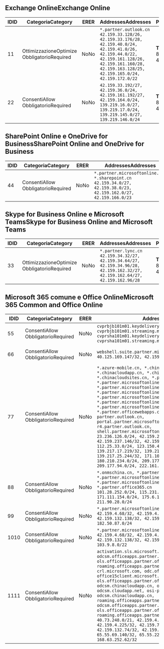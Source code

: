 <!--THIS FILE IS AUTOMATICALLY GENERATED. MANUAL CHANGES WILL BE OVERWRITTEN.-->
<!--Please contact the Office 365 Endpoints team with any questions.-->
<!--China endpoints version 2018102900-->
<!--File generated 2018-10-29 14:00:37.5742-->

## <a name="exchange-online"></a><span data-ttu-id="db7e1-101">Exchange Online</span><span class="sxs-lookup"><span data-stu-id="db7e1-101">Exchange Online</span></span>

<span data-ttu-id="db7e1-102">ID</span><span class="sxs-lookup"><span data-stu-id="db7e1-102">ID</span></span> | <span data-ttu-id="db7e1-103">Categoria</span><span class="sxs-lookup"><span data-stu-id="db7e1-103">Category</span></span> | <span data-ttu-id="db7e1-104">ER</span><span class="sxs-lookup"><span data-stu-id="db7e1-104">ER</span></span> | <span data-ttu-id="db7e1-105">Addresses</span><span class="sxs-lookup"><span data-stu-id="db7e1-105">Addresses</span></span> | <span data-ttu-id="db7e1-106">Porte</span><span class="sxs-lookup"><span data-stu-id="db7e1-106">Ports</span></span>
-- | -------------------- | -- | --------------------------------------------------------------------------------------------------------------------------------------------------------------------------------------------------------- | ----------------
<span data-ttu-id="db7e1-107">1</span><span class="sxs-lookup"><span data-stu-id="db7e1-107">1</span></span> | <span data-ttu-id="db7e1-108">Ottimizzazione</span><span class="sxs-lookup"><span data-stu-id="db7e1-108">Optimize</span></span><BR><span data-ttu-id="db7e1-109">Obbligatorio</span><span class="sxs-lookup"><span data-stu-id="db7e1-109">Required</span></span> | <span data-ttu-id="db7e1-110">No</span><span class="sxs-lookup"><span data-stu-id="db7e1-110">No</span></span> | `*.partner.outlook.cn`<BR>`42.159.33.128/26, 42.159.33.176/28, 42.159.40.0/24, 42.159.41.0/26, 42.159.44.0/22, 42.159.161.128/26, 42.159.161.160/28, 42.159.163.128/25, 42.159.165.0/24, 42.159.172.0/22` | <span data-ttu-id="db7e1-111">**TCP:** 443, 80</span><span class="sxs-lookup"><span data-stu-id="db7e1-111">**TCP:** 443, 80</span></span>
<span data-ttu-id="db7e1-112">2</span><span class="sxs-lookup"><span data-stu-id="db7e1-112">2</span></span> | <span data-ttu-id="db7e1-113">Consenti</span><span class="sxs-lookup"><span data-stu-id="db7e1-113">Allow</span></span><BR><span data-ttu-id="db7e1-114">Obbligatorio</span><span class="sxs-lookup"><span data-stu-id="db7e1-114">Required</span></span> | <span data-ttu-id="db7e1-115">No</span><span class="sxs-lookup"><span data-stu-id="db7e1-115">No</span></span> | `42.159.33.192/27, 42.159.36.0/24, 42.159.161.192/27, 42.159.164.0/24, 139.219.16.0/27, 139.219.17.0/24, 139.219.145.0/27, 139.219.146.0/24` | <span data-ttu-id="db7e1-116">**TCP:** 443, 80</span><span class="sxs-lookup"><span data-stu-id="db7e1-116">**TCP:** 443, 80</span></span>

## <a name="sharepoint-online-and-onedrive-for-business"></a><span data-ttu-id="db7e1-117">SharePoint Online e OneDrive for Business</span><span class="sxs-lookup"><span data-stu-id="db7e1-117">SharePoint Online and OneDrive for Business</span></span>

<span data-ttu-id="db7e1-118">ID</span><span class="sxs-lookup"><span data-stu-id="db7e1-118">ID</span></span> | <span data-ttu-id="db7e1-119">Categoria</span><span class="sxs-lookup"><span data-stu-id="db7e1-119">Category</span></span> | <span data-ttu-id="db7e1-120">ER</span><span class="sxs-lookup"><span data-stu-id="db7e1-120">ER</span></span> | <span data-ttu-id="db7e1-121">Addresses</span><span class="sxs-lookup"><span data-stu-id="db7e1-121">Addresses</span></span> | <span data-ttu-id="db7e1-122">Porte</span><span class="sxs-lookup"><span data-stu-id="db7e1-122">Ports</span></span>
-- | ----------------- | -- | --------------------------------------------------------------------------------------------------------------------- | ----------------
<span data-ttu-id="db7e1-123">4</span><span class="sxs-lookup"><span data-stu-id="db7e1-123">4</span></span> | <span data-ttu-id="db7e1-124">Consenti</span><span class="sxs-lookup"><span data-stu-id="db7e1-124">Allow</span></span><BR><span data-ttu-id="db7e1-125">Obbligatorio</span><span class="sxs-lookup"><span data-stu-id="db7e1-125">Required</span></span> | <span data-ttu-id="db7e1-126">No</span><span class="sxs-lookup"><span data-stu-id="db7e1-126">No</span></span> | `*.partner.microsoftonline.cn, *.sharepoint.cn`<BR>`42.159.34.0/27, 42.159.38.0/23, 42.159.162.0/27, 42.159.166.0/23` | <span data-ttu-id="db7e1-127">**TCP:** 443, 80</span><span class="sxs-lookup"><span data-stu-id="db7e1-127">**TCP:** 443, 80</span></span>

## <a name="skype-for-business-online-and-microsoft-teams"></a><span data-ttu-id="db7e1-128">Skype for Business Online e Microsoft Teams</span><span class="sxs-lookup"><span data-stu-id="db7e1-128">Skype for Business Online and Microsoft Teams</span></span>

<span data-ttu-id="db7e1-129">ID</span><span class="sxs-lookup"><span data-stu-id="db7e1-129">ID</span></span> | <span data-ttu-id="db7e1-130">Categoria</span><span class="sxs-lookup"><span data-stu-id="db7e1-130">Category</span></span> | <span data-ttu-id="db7e1-131">ER</span><span class="sxs-lookup"><span data-stu-id="db7e1-131">ER</span></span> | <span data-ttu-id="db7e1-132">Addresses</span><span class="sxs-lookup"><span data-stu-id="db7e1-132">Addresses</span></span> | <span data-ttu-id="db7e1-133">Porte</span><span class="sxs-lookup"><span data-stu-id="db7e1-133">Ports</span></span>
-- | -------------------- | -- | -------------------------------------------------------------------------------------------------------------------------------- | ----------------
<span data-ttu-id="db7e1-134">3</span><span class="sxs-lookup"><span data-stu-id="db7e1-134">3</span></span> | <span data-ttu-id="db7e1-135">Ottimizzazione</span><span class="sxs-lookup"><span data-stu-id="db7e1-135">Optimize</span></span><BR><span data-ttu-id="db7e1-136">Obbligatorio</span><span class="sxs-lookup"><span data-stu-id="db7e1-136">Required</span></span> | <span data-ttu-id="db7e1-137">No</span><span class="sxs-lookup"><span data-stu-id="db7e1-137">No</span></span> | `*.partner.lync.cn`<BR>`42.159.34.32/27, 42.159.34.64/27, 42.159.34.96/28, 42.159.162.32/27, 42.159.162.64/27, 42.159.162.96/28` | <span data-ttu-id="db7e1-138">**TCP:** 443, 80</span><span class="sxs-lookup"><span data-stu-id="db7e1-138">**TCP:** 443, 80</span></span>

## <a name="microsoft-365-common-and-office-online"></a><span data-ttu-id="db7e1-139">Microsoft 365 comune e Office Online</span><span class="sxs-lookup"><span data-stu-id="db7e1-139">Microsoft 365 Common and Office Online</span></span>

<span data-ttu-id="db7e1-140">ID</span><span class="sxs-lookup"><span data-stu-id="db7e1-140">ID</span></span> | <span data-ttu-id="db7e1-141">Categoria</span><span class="sxs-lookup"><span data-stu-id="db7e1-141">Category</span></span> | <span data-ttu-id="db7e1-142">ER</span><span class="sxs-lookup"><span data-stu-id="db7e1-142">ER</span></span> | <span data-ttu-id="db7e1-143">Addresses</span><span class="sxs-lookup"><span data-stu-id="db7e1-143">Addresses</span></span> | <span data-ttu-id="db7e1-144">Porte</span><span class="sxs-lookup"><span data-stu-id="db7e1-144">Ports</span></span>
-- | ----------------- | -- | ---------------------------------------------------------------------------------------------------------------------------------------------------------------------------------------------------------------------------------------------------------------------------------------------------------------------------------------------------------------------------------------------------------------------------------------------------------------------------------------------------------------------------------------------------------------------------------------------------------------------------------------------------------------------------------------------------------------------------------------------------------------------------------------------------------------------------------------------------------------------------------------------------------------------- | ----------------
<span data-ttu-id="db7e1-145">5</span><span class="sxs-lookup"><span data-stu-id="db7e1-145">5</span></span> | <span data-ttu-id="db7e1-146">Consenti</span><span class="sxs-lookup"><span data-stu-id="db7e1-146">Allow</span></span><BR><span data-ttu-id="db7e1-147">Obbligatorio</span><span class="sxs-lookup"><span data-stu-id="db7e1-147">Required</span></span> | <span data-ttu-id="db7e1-148">No</span><span class="sxs-lookup"><span data-stu-id="db7e1-148">No</span></span> | `cvprbjb101m01.keydelivery.mediaservices.chinacloudapi.cn, cvprbjb101m01.streaming.mediaservices.chinacloudapi.cn, cvprsha101m01.keydelivery.mediaservices.chinacloudapi.cn, cvprsha101m01.streaming.mediaservices.chinacloudapi.cn` | <span data-ttu-id="db7e1-149">**TCP:** 443, 80</span><span class="sxs-lookup"><span data-stu-id="db7e1-149">**TCP:** 443, 80</span></span>
<span data-ttu-id="db7e1-150">6</span><span class="sxs-lookup"><span data-stu-id="db7e1-150">6</span></span> | <span data-ttu-id="db7e1-151">Consenti</span><span class="sxs-lookup"><span data-stu-id="db7e1-151">Allow</span></span><BR><span data-ttu-id="db7e1-152">Obbligatorio</span><span class="sxs-lookup"><span data-stu-id="db7e1-152">Required</span></span> | <span data-ttu-id="db7e1-153">No</span><span class="sxs-lookup"><span data-stu-id="db7e1-153">No</span></span> | `webshell.suite.partner.microsoftonline.cn`<BR>`40.125.169.147/32, 42.159.201.24/32` | <span data-ttu-id="db7e1-154">**TCP:** 443, 80</span><span class="sxs-lookup"><span data-stu-id="db7e1-154">**TCP:** 443, 80</span></span>
<span data-ttu-id="db7e1-155">7</span><span class="sxs-lookup"><span data-stu-id="db7e1-155">7</span></span> | <span data-ttu-id="db7e1-156">Consenti</span><span class="sxs-lookup"><span data-stu-id="db7e1-156">Allow</span></span><BR><span data-ttu-id="db7e1-157">Obbligatorio</span><span class="sxs-lookup"><span data-stu-id="db7e1-157">Required</span></span> | <span data-ttu-id="db7e1-158">No</span><span class="sxs-lookup"><span data-stu-id="db7e1-158">No</span></span> | `*.azure-mobile.cn, *.chinacloudapi.cn, *.chinacloudapp.cn, *.chinacloud-mobile.cn, *.chinacloudsites.cn, *.partner.microsoftonline-m.cn, *.partner.microsoftonline-m.net.cn, *.partner.microsoftonline-m-i.cn, *.partner.microsoftonline-m-i.net.cn, *.partner.microsoftonline-p.net.cn, *.partner.microsoftonline-p-i.cn, *.partner.microsoftonline-p-i.net.cn, *.partner.officewebapps.cn, *.windowsazure.cn, partner.outlook.cn, portal.partner.microsoftonline.cdnsvc.com, r4.partner.outlook.cn, shell.partner.microsoftonline.cdnsvc.com`<BR>`23.236.126.0/24, 42.159.224.122/32, 42.159.233.91/32, 42.159.237.146/32, 42.159.238.120/32, 58.68.168.0/24, 112.25.33.0/24, 123.150.49.0/24, 125.65.247.0/24, 139.217.17.219/32, 139.217.19.156/32, 139.217.21.3/32, 139.217.25.244/32, 171.107.84.0/24, 180.210.232.0/24, 180.210.234.0/24, 209.177.86.0/24, 209.177.90.0/24, 209.177.94.0/24, 222.161.226.0/24` | <span data-ttu-id="db7e1-159">**TCP:** 443, 80</span><span class="sxs-lookup"><span data-stu-id="db7e1-159">**TCP:** 443, 80</span></span>
<span data-ttu-id="db7e1-160">8</span><span class="sxs-lookup"><span data-stu-id="db7e1-160">8</span></span> | <span data-ttu-id="db7e1-161">Consenti</span><span class="sxs-lookup"><span data-stu-id="db7e1-161">Allow</span></span><BR><span data-ttu-id="db7e1-162">Obbligatorio</span><span class="sxs-lookup"><span data-stu-id="db7e1-162">Required</span></span> | <span data-ttu-id="db7e1-163">No</span><span class="sxs-lookup"><span data-stu-id="db7e1-163">No</span></span> | `*.onmschina.cn, *.partner.microsoftonline.net.cn, *.partner.microsoftonline-i.cn, *.partner.microsoftonline-i.net.cn, *.partner.office365.cn`<BR>`101.28.252.0/24, 115.231.150.0/24, 123.235.32.0/24, 171.111.154.0/24, 175.6.10.0/24, 180.210.229.0/24, 211.90.28.0/24` | <span data-ttu-id="db7e1-164">**TCP:** 443, 80</span><span class="sxs-lookup"><span data-stu-id="db7e1-164">**TCP:** 443, 80</span></span>
<span data-ttu-id="db7e1-165">9</span><span class="sxs-lookup"><span data-stu-id="db7e1-165">9</span></span> | <span data-ttu-id="db7e1-166">Consenti</span><span class="sxs-lookup"><span data-stu-id="db7e1-166">Allow</span></span><BR><span data-ttu-id="db7e1-167">Obbligatorio</span><span class="sxs-lookup"><span data-stu-id="db7e1-167">Required</span></span> | <span data-ttu-id="db7e1-168">No</span><span class="sxs-lookup"><span data-stu-id="db7e1-168">No</span></span> | `*.partner.microsoftonline-p.cn`<BR>`42.159.4.68/32, 42.159.4.200/32, 42.159.7.156/32, 42.159.132.138/32, 42.159.133.17/32, 42.159.135.78/32, 182.50.87.0/24` | <span data-ttu-id="db7e1-169">**TCP:** 443, 80</span><span class="sxs-lookup"><span data-stu-id="db7e1-169">**TCP:** 443, 80</span></span>
<span data-ttu-id="db7e1-170">10</span><span class="sxs-lookup"><span data-stu-id="db7e1-170">10</span></span> | <span data-ttu-id="db7e1-171">Consenti</span><span class="sxs-lookup"><span data-stu-id="db7e1-171">Allow</span></span><BR><span data-ttu-id="db7e1-172">Obbligatorio</span><span class="sxs-lookup"><span data-stu-id="db7e1-172">Required</span></span> | <span data-ttu-id="db7e1-173">No</span><span class="sxs-lookup"><span data-stu-id="db7e1-173">No</span></span> | `*.partner.microsoftonline.cn`<BR>`42.159.4.68/32, 42.159.4.200/32, 42.159.7.156/32, 42.159.132.138/32, 42.159.133.17/32, 42.159.135.78/32, 103.9.8.0/22` | <span data-ttu-id="db7e1-174">**TCP:** 443, 80</span><span class="sxs-lookup"><span data-stu-id="db7e1-174">**TCP:** 443, 80</span></span>
<span data-ttu-id="db7e1-175">11</span><span class="sxs-lookup"><span data-stu-id="db7e1-175">11</span></span> | <span data-ttu-id="db7e1-176">Consenti</span><span class="sxs-lookup"><span data-stu-id="db7e1-176">Allow</span></span><BR><span data-ttu-id="db7e1-177">Obbligatorio</span><span class="sxs-lookup"><span data-stu-id="db7e1-177">Required</span></span> | <span data-ttu-id="db7e1-178">No</span><span class="sxs-lookup"><span data-stu-id="db7e1-178">No</span></span> | `activation.sls.microsoft.com, bjb-odcsm.officeapps.partner.office365.cn, bjb-ols.officeapps.partner.office365.cn, bjb-roaming.officeapps.partner.office365.cn, crl.microsoft.com, odc.officeapps.live.com, office15client.microsoft.com, officecdn.microsoft.com, ols.officeapps.partner.office365.cn, osi-prod-bjb01-odcsm.chinacloudapp.cn, osiprod-scus01-odcsm.cloudapp.net, osi-prod-sha01-odcsm.chinacloudapp.cn, roaming.officeapps.partner.office365.cn, sha-odcsm.officeapps.partner.office365.cn, sha-ols.officeapps.partner.office365.cn, sha-roaming.officeapps.partner.office365.cn`<BR>`40.73.248.0/21, 42.159.4.45/32, 42.159.4.50/32, 42.159.4.225/32, 42.159.7.13/32, 42.159.132.73/32, 42.159.132.74/32, 42.159.132.75/32, 65.52.98.231/32, 65.55.69.140/32, 65.55.227.140/32, 70.37.81.47/32, 168.63.252.62/32` | <span data-ttu-id="db7e1-179">**TCP:** 443, 80</span><span class="sxs-lookup"><span data-stu-id="db7e1-179">**TCP:** 443, 80</span></span>
